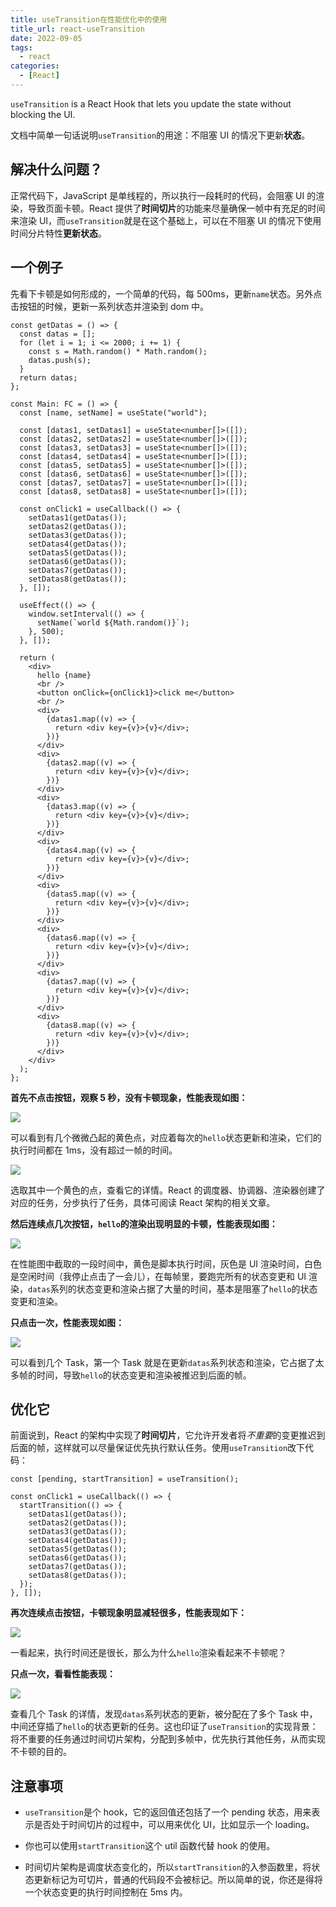 ```yaml
---
title: useTransition在性能优化中的使用
title_url: react-useTransition
date: 2022-09-05
tags:
  - react
categories:
  - [React]
---
```


`useTransition` is a React Hook that lets you update the state without blocking the UI.

文档中简单一句话说明`useTransition`的用途：不阻塞 UI 的情况下更新**状态**。

## 解决什么问题？

正常代码下，JavaScript 是单线程的，所以执行一段耗时的代码，会阻塞 UI 的渲染，导致页面卡顿。React 提供了**时间切片**的功能来尽量确保一帧中有充足的时间来渲染 UI，而`useTransition`就是在这个基础上，可以在不阻塞 UI 的情况下使用时间分片特性**更新状态**。

## 一个例子

先看下卡顿是如何形成的，一个简单的代码，每 500ms，更新`name`状态。另外点击按钮的时候，更新一系列状态并渲染到 dom 中。

```tsx
const getDatas = () => {
  const datas = [];
  for (let i = 1; i <= 2000; i += 1) {
    const s = Math.random() * Math.random();
    datas.push(s);
  }
  return datas;
};

const Main: FC = () => {
  const [name, setName] = useState("world");

  const [datas1, setDatas1] = useState<number[]>([]);
  const [datas2, setDatas2] = useState<number[]>([]);
  const [datas3, setDatas3] = useState<number[]>([]);
  const [datas4, setDatas4] = useState<number[]>([]);
  const [datas5, setDatas5] = useState<number[]>([]);
  const [datas6, setDatas6] = useState<number[]>([]);
  const [datas7, setDatas7] = useState<number[]>([]);
  const [datas8, setDatas8] = useState<number[]>([]);

  const onClick1 = useCallback(() => {
    setDatas1(getDatas());
    setDatas2(getDatas());
    setDatas3(getDatas());
    setDatas4(getDatas());
    setDatas5(getDatas());
    setDatas6(getDatas());
    setDatas7(getDatas());
    setDatas8(getDatas());
  }, []);

  useEffect(() => {
    window.setInterval(() => {
      setName(`world ${Math.random()}`);
    }, 500);
  }, []);

  return (
    <div>
      hello {name}
      <br />
      <button onClick={onClick1}>click me</button>
      <br />
      <div>
        {datas1.map((v) => {
          return <div key={v}>{v}</div>;
        })}
      </div>
      <div>
        {datas2.map((v) => {
          return <div key={v}>{v}</div>;
        })}
      </div>
      <div>
        {datas3.map((v) => {
          return <div key={v}>{v}</div>;
        })}
      </div>
      <div>
        {datas4.map((v) => {
          return <div key={v}>{v}</div>;
        })}
      </div>
      <div>
        {datas5.map((v) => {
          return <div key={v}>{v}</div>;
        })}
      </div>
      <div>
        {datas6.map((v) => {
          return <div key={v}>{v}</div>;
        })}
      </div>
      <div>
        {datas7.map((v) => {
          return <div key={v}>{v}</div>;
        })}
      </div>
      <div>
        {datas8.map((v) => {
          return <div key={v}>{v}</div>;
        })}
      </div>
    </div>
  );
};
```

**首先不点击按钮，观察 5 秒，没有卡顿现象，性能表现如图：**

![](https://cdn.jsdelivr.net/gh/taoliujun/taoliujun.github.io/assets/202307041609217.png)

可以看到有几个微微凸起的黄色点，对应着每次的`hello`状态更新和渲染，它们的执行时间都在 1ms，没有超过一帧的时间。

![](https://cdn.jsdelivr.net/gh/taoliujun/taoliujun.github.io/assets/202307041610767.png)

选取其中一个黄色的点，查看它的详情。React 的调度器、协调器、渲染器创建了对应的任务，分步执行了任务，具体可阅读 React 架构的相关文章。

**然后连续点几次按钮，`hello`的渲染出现明显的卡顿，性能表现如图：**

![](https://cdn.jsdelivr.net/gh/taoliujun/taoliujun.github.io/assets/202307041608992.png)

在性能图中截取的一段时间中，黄色是脚本执行时间，灰色是 UI 渲染时间，白色是空闲时间（我停止点击了一会儿），在每帧里，要跑完所有的状态变更和 UI 渲染，`datas`系列的状态变更和渲染占据了大量的时间，基本是阻塞了`hello`的状态变更和渲染。

**只点击一次，性能表现如图：**

![](https://cdn.jsdelivr.net/gh/taoliujun/taoliujun.github.io/assets/202307041625903.png)

可以看到几个 Task，第一个 Task 就是在更新`datas`系列状态和渲染，它占据了太多帧的时间，导致`hello`的状态变更和渲染被推迟到后面的帧。

## 优化它

前面说到，React 的架构中实现了**时间切片**，它允许开发者将*不重要*的变更推迟到后面的帧，这样就可以尽量保证优先执行默认任务。使用`useTransition`改下代码：

```tsx
const [pending, startTransition] = useTransition();

const onClick1 = useCallback(() => {
  startTransition(() => {
    setDatas1(getDatas());
    setDatas2(getDatas());
    setDatas3(getDatas());
    setDatas4(getDatas());
    setDatas5(getDatas());
    setDatas6(getDatas());
    setDatas7(getDatas());
    setDatas8(getDatas());
  });
}, []);
```

**再次连续点击按钮，卡顿现象明显减轻很多，性能表现如下：**

![](https://cdn.jsdelivr.net/gh/taoliujun/taoliujun.github.io/assets/202307041629743.png)

一看起来，执行时间还是很长，那么为什么`hello`渲染看起来不卡顿呢？

**只点一次，看看性能表现：**

![](https://cdn.jsdelivr.net/gh/taoliujun/taoliujun.github.io/assets/202307041631650.png)

查看几个 Task 的详情，发现`datas`系列状态的更新，被分配在了多个 Task 中，中间还穿插了`hello`的状态更新的任务。这也印证了`useTransition`的实现背景：将不重要的任务通过时间切片架构，分配到多帧中，优先执行其他任务，从而实现不卡顿的目的。

## 注意事项

- `useTransition`是个 hook，它的返回值还包括了一个 pending 状态，用来表示是否处于时间切片的过程中，可以用来优化 UI，比如显示一个 loading。

- 你也可以使用`startTransition`这个 util 函数代替 hook 的使用。

- 时间切片架构是调度状态变化的，所以`startTransition`的入参函数里，将状态更新标记为可切片，普通的代码段不会被标记。所以简单的说，你还是得将一个状态变更的执行时间控制在 5ms 内。
